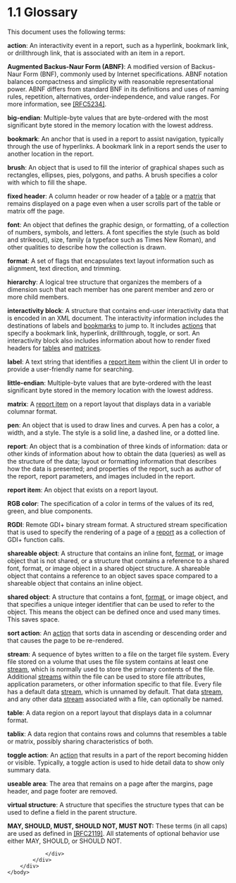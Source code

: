 <html dir="LTR" xmlns:mshelp="http://msdn.microsoft.com/mshelp" xmlns:ddue="http://ddue.schemas.microsoft.com/authoring/2003/5" xmlns:xlink="http://www.w3.org/1999/xlink" xmlns:tool="http://www.microsoft.com/tooltip">
    <head>
        <meta http-equiv="Content-Type" content="text/html; CHARSET=utf-8"></meta>
        <meta name="save" content="history"></meta>
        <title>1.1 Glossary</title>
        <xml>
            <mshelp:toctitle title="1.1 Glossary"></mshelp:toctitle>
            <mshelp:rltitle title="[MS-RGDI]: Glossary"></mshelp:rltitle>
            <mshelp:keyword index="A" term="557e6223-9107-4be3-9f7c-b83beb5d16fc"></mshelp:keyword>
            <mshelp:attr name="DCSext.ContentType" value="open specification"></mshelp:attr>
            <mshelp:attr name="AssetID" value="557e6223-9107-4be3-9f7c-b83beb5d16fc"></mshelp:attr>
            <mshelp:attr name="TopicType" value="kbRef"></mshelp:attr>
            <mshelp:attr name="DCSext.Title" value="[MS-RGDI]: Glossary" />
        </xml>
    </head>
    <body>
        <div id="header">
            <h1 class="heading">1.1 Glossary</h1>
        </div>
        <div id="mainSection">
            <div id="mainBody">
                <div id="allHistory" class="saveHistory"></div>
                <div id="sectionSection0" class="section" name="collapseableSection">
                    

<p>This document uses the following terms:</p>

<p><a id="gt_b178b6c0-7df9-4107-95ca-12c7f0b9900b" /><b>action</b>: An interactivity
event in a report, such as a hyperlink, bookmark link, or drillthrough link,
that is associated with an item in a report.</a></p>

<p><a id="gt_24ddbbb4-b79e-4419-96ec-0fdd229c9ebf" /><b>Augmented Backus-Naur Form
(ABNF)</b>: A modified version of Backus-Naur Form (BNF), commonly used by Internet
specifications. ABNF notation balances compactness and simplicity with
reasonable representational power. ABNF differs from standard BNF in its
definitions and uses of naming rules, repetition, alternatives,
order-independence, and value ranges. For more information, see </a><a href="https://go.microsoft.com/fwlink/?LinkId=123096">[RFC5234]</a>.</p>

<p><a id="gt_6f6f9e8e-5966-4727-8527-7e02fb864e7e" /><b>big-endian</b>: Multiple-byte
values that are byte-ordered with the most significant byte stored in the
memory location with the lowest address.</a></p>

<p><a id="gt_42f9c2f4-8a4b-4d64-a0e1-fc071debdf4c" /><b>bookmark</b>: An anchor that
is used in a report to assist navigation, typically through the use of
hyperlinks. A bookmark link in a report sends the user to another location in
the report.</a></p>

<p><a id="gt_651044e0-b864-4fdb-aba6-f4cd25b0b3c8" /><b>brush</b>: An object that is
used to fill the interior of graphical shapes such as rectangles, ellipses,
pies, polygons, and paths. A brush specifies a color with which to fill the
shape.</a></p>

<p><a id="gt_fa3c2e3f-8831-427d-b84d-d61744433876" /><b>fixed header</b>: A column
header or row header of a </a><a href="557e6223-9107-4be3-9f7c-b83beb5d16fc.md#gt_d3a7da8d-a597-4838-9756-25e30b640ba7">table</a>
or a <a href="557e6223-9107-4be3-9f7c-b83beb5d16fc.md#gt_32295443-a111-4846-955d-a3f5964726bb">matrix</a> that remains
displayed on a page even when a user scrolls part of the table or matrix off
the page.</p>

<p><a id="gt_f8aa3f46-99d1-49bb-858f-b4bfa546c1c2" /><b>font</b>: An object that
defines the graphic design, or formatting, of a collection of numbers, symbols,
and letters. A font specifies the style (such as bold and strikeout), size,
family (a typeface such as Times New Roman), and other qualities to describe
how the collection is drawn.</a></p>

<p><a id="gt_ea22e521-1a4e-4ceb-8d64-f65fa6d0e63b" /><b>format</b>: A set of flags
that encapsulates text layout information such as alignment, text direction,
and trimming.</a></p>

<p><a id="gt_a07fc05d-cdb0-442c-984a-dd3589b9f682" /><b>hierarchy</b>: A logical tree
structure that organizes the members of a dimension such that each member has
one parent member and zero or more child members.</a></p>

<p><a id="gt_ed51fea1-b05e-410a-b3a7-224ec5cdf845" /><b>interactivity block</b>: A
structure that contains end-user interactivity data that is encoded in an XML
document. The interactivity information includes the destinations of labels and
</a><a href="557e6223-9107-4be3-9f7c-b83beb5d16fc.md#gt_42f9c2f4-8a4b-4d64-a0e1-fc071debdf4c">bookmarks</a> to jump
to. It includes <a href="557e6223-9107-4be3-9f7c-b83beb5d16fc.md#gt_b178b6c0-7df9-4107-95ca-12c7f0b9900b">actions</a>
that specify a bookmark link, hyperlink, drillthrough, toggle, or sort. An
interactivity block also includes information about how to render fixed headers
for <a href="557e6223-9107-4be3-9f7c-b83beb5d16fc.md#gt_d3a7da8d-a597-4838-9756-25e30b640ba7">tables</a> and <a href="557e6223-9107-4be3-9f7c-b83beb5d16fc.md#gt_32295443-a111-4846-955d-a3f5964726bb">matrices</a>.</p>

<p><a id="gt_4c56ea75-c676-4525-b131-71d71c3de91a" /><b>label</b>: A text string that
identifies a </a><a href="557e6223-9107-4be3-9f7c-b83beb5d16fc.md#gt_c6f8e999-fca9-4e79-96e7-fb4c2c43d601">report item</a>
within the client UI in order to provide a user-friendly name for searching.</p>

<p><a id="gt_079478cb-f4c5-4ce5-b72b-2144da5d2ce7" /><b>little-endian</b>:
Multiple-byte values that are byte-ordered with the least significant byte
stored in the memory location with the lowest address.</a></p>

<p><a id="gt_32295443-a111-4846-955d-a3f5964726bb" /><b>matrix</b>: A </a><a href="557e6223-9107-4be3-9f7c-b83beb5d16fc.md#gt_c6f8e999-fca9-4e79-96e7-fb4c2c43d601">report item</a> on a report
layout that displays data in a variable columnar format.</p>

<p><a id="gt_ce96a59a-d6f1-4abd-a349-2eef897f6107" /><b>pen</b>: An object that is
used to draw lines and curves. A pen has a color, a width, and a style. The
style is a solid line, a dashed line, or a dotted line.</a></p>

<p><a id="gt_556439b8-0249-44d1-894c-6c7dbd8f0a00" /><b>report</b>: An object that is
a combination of three kinds of information: data or other kinds of information
about how to obtain the data (queries) as well as the structure of the data;
layout or formatting information that describes how the data is presented; and
properties of the report, such as author of the report, report parameters, and
images included in the report.</a></p>

<p><a id="gt_c6f8e999-fca9-4e79-96e7-fb4c2c43d601" /><b>report item</b>: An object
that exists on a report layout.</a></p>

<p><a id="gt_51fbe19c-b5bf-4477-a1dc-76bf6f3ed4d1" /><b>RGB color</b>: The
specification of a color in terms of the values of its red, green, and blue
components.</a></p>

<p><a id="gt_3b4b2dcd-d68b-47da-9487-52e52fc60057" /><b>RGDI</b>: Remote GDI+ binary
stream format. A structured stream specification that is used to specify the
rendering of a page of a </a><a href="557e6223-9107-4be3-9f7c-b83beb5d16fc.md#gt_556439b8-0249-44d1-894c-6c7dbd8f0a00">report</a>
as a collection of GDI+ function calls.</p>

<p><a id="gt_9fe00c12-b250-4090-adf0-10e296366ce2" /><b>shareable object</b>: A
structure that contains an inline font, </a><a href="557e6223-9107-4be3-9f7c-b83beb5d16fc.md#gt_ea22e521-1a4e-4ceb-8d64-f65fa6d0e63b">format</a>, or image object
that is not shared, or a structure that contains a reference to a shared font,
format, or image object in a shared object structure. A shareable object that
contains a reference to an object saves space compared to a shareable object
that contains an inline object.</p>

<p><a id="gt_dd28a39f-3fcb-41fc-810a-f64a77573327" /><b>shared object</b>: A
structure that contains a font, </a><a href="557e6223-9107-4be3-9f7c-b83beb5d16fc.md#gt_ea22e521-1a4e-4ceb-8d64-f65fa6d0e63b">format</a>, or image object,
and that specifies a unique integer identifier that can be used to refer to the
object. This means the object can be defined once and used many times. This
saves space.</p>

<p><a id="gt_a400d961-e921-4db6-b837-b56cd46b351b" /><b>sort action</b>: An </a><a href="557e6223-9107-4be3-9f7c-b83beb5d16fc.md#gt_b178b6c0-7df9-4107-95ca-12c7f0b9900b">action</a> that sorts data in
ascending or descending order and that causes the page to be re-rendered.</p>

<p><a id="gt_f3529cd8-50da-4f36-aa0b-66af455edbb6" /><b>stream</b>: A sequence of
bytes written to a file on the target file system. Every file stored on a
volume that uses the file system contains at least one </a><a href="557e6223-9107-4be3-9f7c-b83beb5d16fc.md#gt_f3529cd8-50da-4f36-aa0b-66af455edbb6">stream</a>, which is normally
used to store the primary contents of the file. Additional <a href="557e6223-9107-4be3-9f7c-b83beb5d16fc.md#gt_f3529cd8-50da-4f36-aa0b-66af455edbb6">streams</a> within the file can
be used to store file attributes, application parameters, or other information
specific to that file. Every file has a default data <a href="557e6223-9107-4be3-9f7c-b83beb5d16fc.md#gt_f3529cd8-50da-4f36-aa0b-66af455edbb6">stream</a>, which is unnamed by
default. That data <a href="557e6223-9107-4be3-9f7c-b83beb5d16fc.md#gt_f3529cd8-50da-4f36-aa0b-66af455edbb6">stream</a>,
and any other data <a href="557e6223-9107-4be3-9f7c-b83beb5d16fc.md#gt_f3529cd8-50da-4f36-aa0b-66af455edbb6">stream</a>
associated with a file, can optionally be named.</p>

<p><a id="gt_d3a7da8d-a597-4838-9756-25e30b640ba7" /><b>table</b>: A data region on a
report layout that displays data in a columnar format.</a></p>

<p><a id="gt_f9f5d4be-2a9e-4556-90f6-d4ed1678f0b4" /><b>tablix</b>: A data region
that contains rows and columns that resembles a table or matrix, possibly
sharing characteristics of both.</a></p>

<p><a id="gt_03b3e6e0-2f9b-45fa-bc4a-cef25c2aed55" /><b>toggle action</b>: An </a><a href="557e6223-9107-4be3-9f7c-b83beb5d16fc.md#gt_b178b6c0-7df9-4107-95ca-12c7f0b9900b">action</a> that results in a
part of the report becoming hidden or visible. Typically, a toggle action is
used to hide detail data to show only summary data.</p>

<p><a id="gt_bbc1126a-0947-45dd-9c73-9ca91752f994" /><b>useable area</b>: The area
that remains on a page after the margins, page header, and page footer are
removed.</a></p>

<p><a id="gt_50923bd8-78ce-4160-8990-ebc8d77a7031" /><b>virtual structure</b>: A
structure that specifies the structure types that can be used to define a field
in the parent structure.</a></p>

<p><b>MAY,
SHOULD, MUST, SHOULD NOT, MUST NOT:</b> These terms (in all caps) are used as
defined in <a href="https://go.microsoft.com/fwlink/?LinkId=90317">[RFC2119]</a>.
All statements of optional behavior use either MAY, SHOULD, or SHOULD NOT.</p>


                </div>
            </div>
        </div>
    </body>
</html>